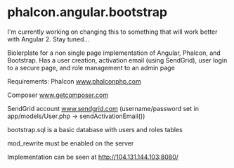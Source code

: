 # phalcon.angular.bootstrap

I'm currently working on changing this to something that will work better with Angular 2.  Stay tuned...

Biolerplate for a non single page implementation of Angular, Phalcon, and Bootstrap.  Has a user creation, activation email (using SendGrid), user login to a secure page, and role management to an admin page

Requirements:
Phalcon www.phalconphp.com

Composer www.getcomposer.com

SendGrid account www.sendgrid.com
(username/password set in app/models/User.php -> sendActivationEmail())

bootstrap.sql is a basic database with users and roles tables

mod_rewrite must be enabled on the server

Implementation can be seen at http://104.131.144.103:8080/
